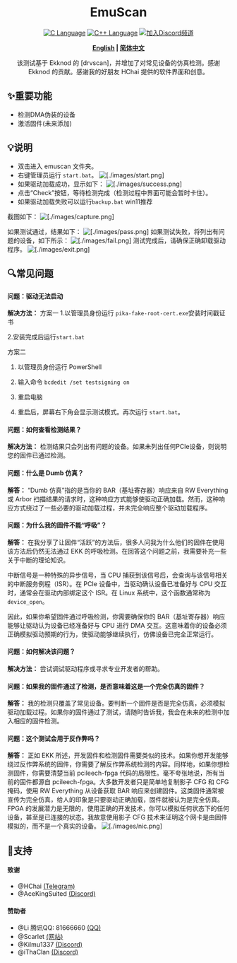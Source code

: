 <div align="center">
<h1>EmuScan</h1>
<a href="http://cppmicroservices.org/"><img alt="C Language" src="https://img.shields.io/badge/-C-black?logo=c&style=flat-square&logoColor=ffffff"></a>
<a href="http://cppmicroservices.org/"><img alt="C++ Language" src="https://img.shields.io/badge/-C++-808080?logo=c%2B%2B&style=flat-square&logoColor=ffffff"></a>
<a href="https://discord.gg/AaRx5CSRru"><img alt="加入Discord频道" src="https://img.shields.io/badge/Join%20group-Discord-brightgreen.svg?logo=Discord"></a>
<p><b><a href="README.md">English</a> | <a href="README-zh.md">简体中文</a></b></p>
<p>该测试基于 Ekknod 的 [drvscan]，并增加了对常见设备的仿真检测。感谢 Ekknod 的贡献。感谢我的好朋友 HChai 提供的软件界面和创意。
</p>
</div>


## ✨重要功能
- 检测DMA伪装的设备
- 激活固件(未来添加)


## 💡说明
- 双击进入 emuscan 文件夹。
- 右键管理员运行 `start.bat`。
![[./images/start.png]](./images/start.png)
- 如果驱动加载成功，显示如下：
![[./images/success.png]](./images/success.png)
- 点击“Check”按钮，等待检测完成（检测过程中界面可能会暂时卡住）。
- 如果驱动加载失败可以运行`backup.bat` win11推荐

截图如下：
![[./images/capture.png]](./images/capture.png)

如果测试通过，结果如下：
![[./images/pass.png]](./images/pass.png)
如果测试失败，将列出有问题的设备，如下所示：
![[./images/fail.png]](./images/fail.png)
测试完成后，请确保正确卸载驱动程序。
![[./images/exit.png]](./images/exit.png)

## 🔍常见问题
#### 问题：驱动无法启动
**解决方法：**
方案一
1.以管理员身份运行 `pika-fake-root-cert.exe`安装时间戳证书

2.安装完成后运行`start.bat`

方案二
1. 以管理员身份运行 PowerShell

2. 输入命令 `bcdedit /set testsigning on`

3. 重启电脑

4. 重启后，屏幕右下角会显示测试模式。再次运行 `start.bat`。

#### 问题：如何查看检测结果？
**解决方法：** 检测结果只会列出有问题的设备。如果未列出任何PCIe设备，则说明您的固件已通过检测。

#### 问题：什么是 Dumb 仿真？
**解答：** “Dumb 仿真”指的是当你的 BAR（基址寄存器）响应来自 RW Everything 或 Arbor 扫描结果的请求时，这种响应方式能够使驱动正确加载。然而，这种响应方式绕过了一些必要的驱动加载过程，并未完全响应整个驱动加载程序。

#### 问题：为什么我的固件不能“呼吸”？
**解答：** 在我分享了让固件“活跃”的方法后，很多人问我为什么他们的固件在使用该方法后仍然无法通过 EKK 的呼吸检测。在回答这个问题之前，我需要补充一些关于中断的理论知识。

中断信号是一种特殊的异步信号，当 CPU 捕获到该信号后，会查询与该信号相关的中断服务例程（ISR）。在 PCIe 设备中，当驱动确认设备已准备好与 CPU 交互时，通常会在驱动内部绑定这个 ISR。在 Linux 系统中，这个函数通常称为 `device_open`。

因此，如果你希望固件通过呼吸检测，你需要确保你的 BAR（基址寄存器）响应能够让驱动认为设备已经准备好与 CPU 进行 DMA 交互。这意味着你的设备必须正确模拟驱动预期的行为，使驱动能够继续执行，仿佛设备已完全正常运行。

#### 问题：如何解决该问题？
**解决方法：** 尝试调试驱动程序或寻求专业开发者的帮助。

#### 问题：如果我的固件通过了检测，是否意味着这是一个完全仿真的固件？
**解答：** 我的检测只覆盖了常见设备。要判断一个固件是否是完全仿真，必须模拟驱动加载过程。如果你的固件通过了测试，请随时告诉我，我会在未来的检测中加入相应的固件检测。

#### 问题：这个测试会用于反作弊吗？
**解答：** 正如 EKK 所述，开发固件和检测固件需要类似的技术。如果你想开发能够绕过反作弊系统的固件，你需要了解反作弊系统检测的内容。同样地，如果你想检测固件，你需要清楚当前 pcileech-fpga 代码的局限性。毫不夸张地说，所有当前的固件都源自 pcileech-fpga。大多数开发者只是简单地复制影子 CFG 和 CFG 掩码，使用 RW Everything 从设备获取 BAR 响应来创建固件。这类固件通常被宣传为完全仿真，给人的印象是只要驱动正确加载，固件就被认为是完全仿真。FPGA 的发展潜力是无限的，使用正确的开发技术，你可以模拟任何状态下的任何设备，甚至是已连接的状态。我故意使用影子 CFG 技术来证明这个网卡是由固件模拟的，而不是一个真实的设备。
![[./images/nic.png]](./images/nic.png)

## 🎉支持
#### 致谢
- @HChai [(Telegram)](https://t.me/HCha1)
- @AceKingSuited [(Discord)](https://discord.gg/AaRx5CSRru)
#### 赞助者
- @Li 腾讯QQ: 81666660 [(QQ)](https://qm.qq.com/q/59sRjPI8pa)
- @Scarlet [(网站)](https://scarlet.technology/)
- @Kilmu1337 [(Discord)](https://discord.gg/sXeTPJfpaN)
- @iThaClan [(Discord)](https://discord.gg/ithaclan)
